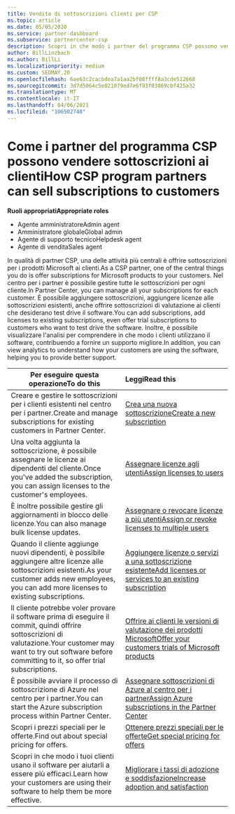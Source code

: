```yaml
---
title: Vendita di sottoscrizioni clienti per CSP
ms.topic: article
ms.date: 05/05/2020
ms.service: partner-dashboard
ms.subservice: partnercenter-csp
description: Scopri in che modo i partner del programma CSP possono vendere le sottoscrizioni ai clienti e gestirle tramite il centro per i partner.
author: BillLinzbach
ms.author: BillLi
ms.localizationpriority: medium
ms.custom: SEOMAY.20
ms.openlocfilehash: 6ae63c2cacbdea7a1aa2bf08ffff8a3cde512668
ms.sourcegitcommit: 3d7d5064c5e021079ed7e6f93f03869cbf425a32
ms.translationtype: MT
ms.contentlocale: it-IT
ms.lasthandoff: 04/06/2021
ms.locfileid: "106502748"
---
```

# <a name="how-csp-program-partners-can-sell-subscriptions-to-customers"></a><span data-ttu-id="21180-103">Come i partner del programma CSP possono vendere sottoscrizioni ai clienti</span><span class="sxs-lookup"><span data-stu-id="21180-103">How CSP program partners can sell subscriptions to customers</span></span>

<span data-ttu-id="21180-104">**Ruoli appropriati**</span><span class="sxs-lookup"><span data-stu-id="21180-104">**Appropriate roles**</span></span>

- <span data-ttu-id="21180-105">Agente amministratore</span><span class="sxs-lookup"><span data-stu-id="21180-105">Admin agent</span></span>
- <span data-ttu-id="21180-106">Amministratore globale</span><span class="sxs-lookup"><span data-stu-id="21180-106">Global admin</span></span>
- <span data-ttu-id="21180-107">Agente di supporto tecnico</span><span class="sxs-lookup"><span data-stu-id="21180-107">Helpdesk agent</span></span>
- <span data-ttu-id="21180-108">Agente di vendita</span><span class="sxs-lookup"><span data-stu-id="21180-108">Sales agent</span></span>

<span data-ttu-id="21180-109">In qualità di partner CSP, una delle attività più centrali è offrire sottoscrizioni per i prodotti Microsoft ai clienti.</span><span class="sxs-lookup"><span data-stu-id="21180-109">As a CSP partner, one of the central things you do is offer subscriptions for Microsoft products to your customers.</span></span> <span data-ttu-id="21180-110">Nel centro per i partner è possibile gestire tutte le sottoscrizioni per ogni cliente.</span><span class="sxs-lookup"><span data-stu-id="21180-110">In Partner Center, you can manage all your subscriptions for each customer.</span></span> <span data-ttu-id="21180-111">È possibile aggiungere sottoscrizioni, aggiungere licenze alle sottoscrizioni esistenti, anche offrire sottoscrizioni di valutazione ai clienti che desiderano test drive il software.</span><span class="sxs-lookup"><span data-stu-id="21180-111">You can add subscriptions, add licenses to existing subscriptions, even offer trial subscriptions to customers who want to test drive the software.</span></span> <span data-ttu-id="21180-112">Inoltre, è possibile visualizzare l'analisi per comprendere in che modo i clienti utilizzano il software, contribuendo a fornire un supporto migliore.</span><span class="sxs-lookup"><span data-stu-id="21180-112">In addition, you can view analytics to understand how your customers are using the software, helping you to provide better support.</span></span>

|<span data-ttu-id="21180-113">**Per eseguire questa operazione**</span><span class="sxs-lookup"><span data-stu-id="21180-113">**To do this**</span></span>   |<span data-ttu-id="21180-114">**Leggi**</span><span class="sxs-lookup"><span data-stu-id="21180-114">**Read this**</span></span>   |
|----------------------|:----------------------|
|<span data-ttu-id="21180-115">Creare e gestire le sottoscrizioni per i clienti esistenti nel centro per i partner.</span><span class="sxs-lookup"><span data-stu-id="21180-115">Create and manage subscriptions for existing customers in Partner Center.</span></span>|[<span data-ttu-id="21180-116">Crea una nuova sottoscrizione</span><span class="sxs-lookup"><span data-stu-id="21180-116">Create a new subscription</span></span>](create-a-new-subscription.md)|
|<span data-ttu-id="21180-117">Una volta aggiunta la sottoscrizione, è possibile assegnare le licenze ai dipendenti del cliente.</span><span class="sxs-lookup"><span data-stu-id="21180-117">Once you've added the subscription, you can assign licenses to the customer's employees.</span></span>  |[<span data-ttu-id="21180-118">Assegnare licenze agli utenti</span><span class="sxs-lookup"><span data-stu-id="21180-118">Assign licenses to users</span></span>](assign-licenses-to-users.md)|
|<span data-ttu-id="21180-119">È inoltre possibile gestire gli aggiornamenti in blocco delle licenze.</span><span class="sxs-lookup"><span data-stu-id="21180-119">You can also manage bulk license updates.</span></span>   |[<span data-ttu-id="21180-120">Assegnare o revocare licenze a più utenti</span><span class="sxs-lookup"><span data-stu-id="21180-120">Assign or revoke licenses to multiple users</span></span>](bulk-license-provisioning-for-multiple-users.md)|
|<span data-ttu-id="21180-121">Quando il cliente aggiunge nuovi dipendenti, è possibile aggiungere altre licenze alle sottoscrizioni esistenti.</span><span class="sxs-lookup"><span data-stu-id="21180-121">As your customer adds new employees, you can add more licenses to existing subscriptions.</span></span>   |[<span data-ttu-id="21180-122">Aggiungere licenze o servizi a una sottoscrizione esistente</span><span class="sxs-lookup"><span data-stu-id="21180-122">Add licenses or services to an existing subscription</span></span>](add-licenses-or-services-to-an-existing-subscription.md)|
|<span data-ttu-id="21180-123">Il cliente potrebbe voler provare il software prima di eseguire il commit, quindi offrire sottoscrizioni di valutazione.</span><span class="sxs-lookup"><span data-stu-id="21180-123">Your customer may want to try out software before committing to it, so offer trial subscriptions.</span></span>    |[<span data-ttu-id="21180-124">Offrire ai clienti le versioni di valutazione dei prodotti Microsoft</span><span class="sxs-lookup"><span data-stu-id="21180-124">Offer your customers trials of Microsoft products</span></span>](offer-your-customers-trials-of-microsoft-products.md)|
|<span data-ttu-id="21180-125">È possibile avviare il processo di sottoscrizione di Azure nel centro per i partner.</span><span class="sxs-lookup"><span data-stu-id="21180-125">You can start the Azure subscription process within Partner Center.</span></span>   |[<span data-ttu-id="21180-126">Assegnare sottoscrizioni di Azure al centro per i partner</span><span class="sxs-lookup"><span data-stu-id="21180-126">Assign Azure subscriptions in the Partner Center</span></span>](assign-azure-subscriptions.md)|
|<span data-ttu-id="21180-127">Scopri i prezzi speciali per le offerte.</span><span class="sxs-lookup"><span data-stu-id="21180-127">Find out about special pricing for offers.</span></span>   |[<span data-ttu-id="21180-128">Ottenere prezzi speciali per le offerte</span><span class="sxs-lookup"><span data-stu-id="21180-128">Get special pricing for offers</span></span>](get-special-pricing-for-offers.md)|
|<span data-ttu-id="21180-129">Scopri in che modo i tuoi clienti usano il software per aiutarli a essere più efficaci.</span><span class="sxs-lookup"><span data-stu-id="21180-129">Learn how your customers are using their software to help them be more effective.</span></span>   | [<span data-ttu-id="21180-130">Migliorare i tassi di adozione e soddisfazione</span><span class="sxs-lookup"><span data-stu-id="21180-130">Increase adoption and satisfaction</span></span>](increasing-adoption-and-satisfaction.md)   |
